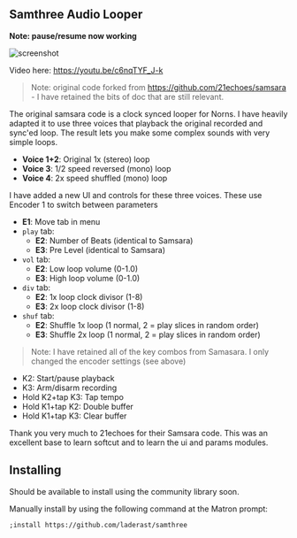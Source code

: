 ## Samthree Audio Looper

**Note: pause/resume now working**

![screenshot](screenshots/samsara_plus.png)

Video here: https://youtu.be/c6nqTYF_J-k

> Note: original code forked from https://github.com/21echoes/samsara - I have retained the bits of doc that are still relevant.

The original samsara code is a clock synced looper for Norns. I have heavily adapted it to use three voices that playback the original recorded and sync'ed loop. The result lets you make some complex sounds with very simple loops. 

- **Voice 1+2**: Original 1x (stereo) loop
- **Voice 3**: 1/2 speed reversed (mono) loop
- **Voice 4**: 2x speed shuffled (mono) loop

I have added a new UI and controls for these three voices. These use Encoder 1 to switch between parameters

* **E1**: Move tab in menu
* `play` tab:
  * **E2**: Number of Beats (identical to Samsara)
  * **E3**: Pre Level (identical to Samsara)
* `vol` tab:
  * **E2**: Low loop volume (0-1.0)
  * **E3**: High loop volume (0-1.0)
* `div` tab:
  * **E2**: 1x loop clock divisor (1-8)
  * **E3**: 2x loop clock divisor (1-8)
* `shuf` tab:
  * **E2**: Shuffle 1x loop (1 normal, 2 = play slices in random order)
  * **E3**: Shuffle 2x loop (1 normal, 2 = play slices in random order)

> Note: I have retained all of the key combos from Samasara. I only changed the encoder settings (see above)

* K2: Start/pause playback
* K3: Arm/disarm recording
* Hold K2+tap K3: Tap tempo
* Hold K1+tap K2: Double buffer
* Hold K1+tap K3: Clear buffer

Thank you very much to 21echoes for their Samsara code. This was an excellent base to learn softcut and to learn the ui and params modules.

## Installing

Should be available to install using the community library soon.

Manually install by using the following command at the Matron prompt:

```
;install https://github.com/laderast/samthree
```

